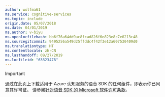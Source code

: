 ```yaml
---
author: wolfma61
ms.service: cognitive-services
ms.topic: include
origin.date: 05/07/2018
ms.date: 04/01/2019
ms.author: v-biyu
ms.openlocfilehash: bb6f76a64dd9ac8fcad826f6e823e8c7e0213c48
ms.sourcegitcommit: 9495256a549d25ffddc4f42f3e12a607530409d0
ms.translationtype: HT
ms.contentlocale: zh-CN
ms.lasthandoff: 09/27/2019
ms.locfileid: "63823478"
---
```

> [!IMPORTANT]
> 通过在此页上下载适用于 Azure 认知服务的语音 SDK 的任何组件，即表示你已同意其许可证。 请参阅[针对语音 SDK 的 Microsoft 软件许可条款](https://aka.ms/csspeech/license201809)。
